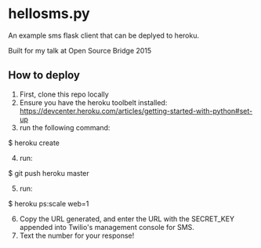 # hellosms.py

An example sms flask client that can be deplyed to heroku.

Built for my talk at Open Source Bridge 2015


## How to deploy

1. First, clone this repo locally
2. Ensure you have the heroku toolbelt installed: https://devcenter.heroku.com/articles/getting-started-with-python#set-up
3. run the following command:

  $ heroku create

4. run:

  $ git push heroku master

5. run:

  $ heroku ps:scale web=1

6. Copy the URL generated, and enter the URL with the SECRET_KEY appended into Twilio's management console for SMS. 
8. Text the number for your response!
